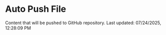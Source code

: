 # Auto Push File

Content that will be pushed to GitHub repository.
Last updated: 07/24/2025, 12:28:09 PM
